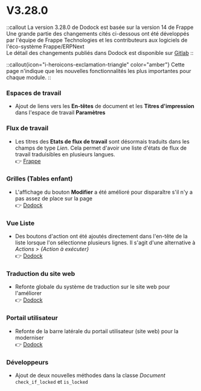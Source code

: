 # V3.28.0

::callout
La version 3.28.0 de Dodock est basée sur la version 14 de Frappe  
Une grande partie des changements cités ci-dessous ont été développés par l'équipe de Frappe Technologies et les contributeurs aux logiciels de l'éco-système Frappe/ERPNext  
Le détail des changements publiés dans Dodock est disponible sur [Gitlab](https://gitlab.com/dokos/dodock/-/releases/v3.28.0)
::

::callout{icon="i-heroicons-exclamation-triangle" color="amber"}
Cette page n'indique que les nouvelles fonctionnalités les plus importantes pour chaque module.
::


### Espaces de travail

- Ajout de liens vers les **En-têtes** de document et les **Titres d'impression** dans l'espace de travail **Paramètres**


### Flux de travail

- Les titres des **Etats de flux de travail** sont désormais traduits dans les champs de type *Lien*. Cela permet d'avoir une liste d'états de flux de travail traduisibles en plusieurs langues.  
:point_right: [Frappe](https://github.com/frappe/frappe/pull/20326)


### Grilles (Tables enfant)

- L'affichage du bouton **Modifier** a été amélioré pour disparaître s'il n'y a pas assez de place sur la page  
:point_right: [Dodock](https://gitlab.com/dokos/dodock/-/merge_requests/101)


### Vue Liste

- Des boutons d'action ont été ajoutés directement dans l'en-tête de la liste lorsque l'on sélectionne plusieurs lignes. Il s'agit d'une alternative à *Actions > {Action à exécuter}*  
:point_right: [Dodock](https://gitlab.com/dokos/dodock/-/merge_requests/101)


### Traduction du site web

- Refonte globale du système de traduction sur le site web pour l'améliorer  
:point_right: [Dodock](https://gitlab.com/dokos/dodock/-/merge_requests/102)


### Portail utilisateur

- Refonte de la barre latérale du portail utilisateur (site web) pour la moderniser  
:point_right: [Dodock](https://gitlab.com/dokos/dodock/-/merge_requests/74)


### Développeurs

- Ajout de deux nouvelles méthodes dans la classe *Document* `check_if_locked` et `is_locked`
